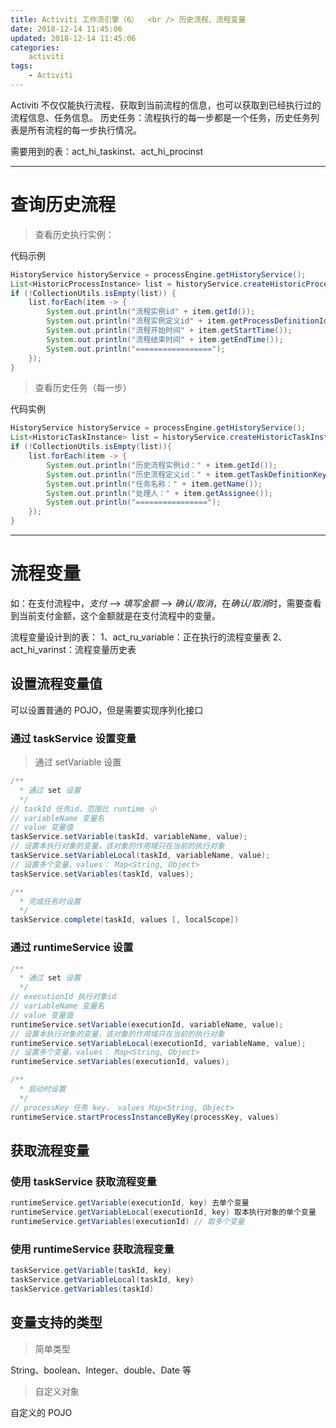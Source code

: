```yaml
---
title: Activiti 工作流引擎（6）  <br /> 历史流程、流程变量
date: 2018-12-14 11:45:06
updated: 2018-12-14 11:45:06
categories:
    activiti
tags:
    - Activiti
---
```


Activiti 不仅仅能执行流程、获取到当前流程的信息，也可以获取到已经执行过的流程信息、任务信息。
历史任务：流程执行的每一步都是一个任务，历史任务列表是所有流程的每一步执行情况。
<!-- more -->
需要用到的表：act_hi_taskinst、act_hi_procinst

---

# 查询历史流程

> 查看历史执行实例：

代码示例
```java
HistoryService historyService = processEngine.getHistoryService();
List<HistoricProcessInstance> list = historyService.createHistoricProcessInstanceQuery().list();
if (!CollectionUtils.isEmpty(list)) {
    list.forEach(item -> {
        System.out.println("流程实例id" + item.getId());
        System.out.println("流程实例定义id" + item.getProcessDefinitionId());
        System.out.println("流程开始时间" + item.getStartTime());
        System.out.println("流程结束时间" + item.getEndTime());
        System.out.println("=================");
    });
}
```

> 查看历史任务（每一步）

代码实例
```java
HistoryService historyService = processEngine.getHistoryService();
List<HistoricTaskInstance> list = historyService.createHistoricTaskInstanceQuery().list();
if (!CollectionUtils.isEmpty(list)){
    list.forEach(item -> {
        System.out.println("历史流程实例id：" + item.getId());
        System.out.println("历史流程定义id：" + item.getTaskDefinitionKey());
        System.out.println("任务名称：" + item.getName());
        System.out.println("处理人：" + item.getAssignee());
        System.out.println("================");
    });
}
```

---

# 流程变量

如：在支付流程中，*支付* —> *填写金额* —> *确认/取消*，在*确认/取消*时，需要查看到当前支付金额，这个金额就是在支付流程中的变量。

流程变量设计到的表：
1、act_ru_variable：正在执行的流程变量表
2、act_hi_varinst：流程变量历史表

## 设置流程变量值

可以设置普通的 POJO，但是需要实现序列化接口

### 通过 taskService 设置变量

> 通过 setVariable 设置
```java
/**
  * 通过 set 设置
  */
// taskId 任务id，范围比 runtime 小
// variableName 变量名
// value 变量值
taskService.setVariable(taskId, variableName, value);
// 设置本执行对象的变量，该对象的作用域只在当前的执行对象
taskService.setVariableLocal(taskId, variableName, value);
// 设置多个变量，values： Map<String, Object>
taskService.setVariables(taskId, values);

/**
  * 完成任务时设置
  */
taskService.complete(taskId, values [, localScope])

```

### 通过 runtimeService 设置

```java
/**
  * 通过 set 设置
  */
// executionId 执行对象id
// variableName 变量名
// value 变量值
runtimeService.setVariable(executionId, variableName, value);
// 设置本执行对象的变量，该对象的作用域只在当前的执行对象
runtimeService.setVariableLocal(executionId, variableName, value);
// 设置多个变量，values： Map<String, Object>
runtimeService.setVariables(executionId, values);

/**
  * 启动时设置
  */
// processKey 任务 key， values Map<String, Object>
runtimeService.startProcessInstanceByKey(processKey, values)
```

## 获取流程变量

### 使用 taskService 获取流程变量
```java
runtimeService.getVariable(executionId, key) 去单个变量
runtimeService.getVariableLocal(executionId, key) 取本执行对象的单个变量
runtimeService.getVariables(executionId) // 取多个变量
```

### 使用 runtimeService 获取流程变量
```java
taskService.getVariable(taskId, key)
taskService.getVariableLocal(taskId, key)
taskService.getVariables(taskId)
```

## 变量支持的类型

> 简单类型

String、boolean、Integer、double、Date 等

> 自定义对象

自定义的 POJO

